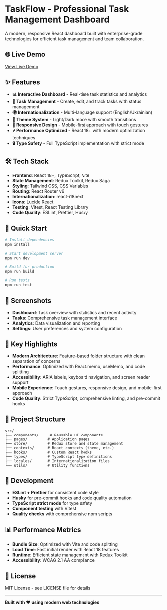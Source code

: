 # TaskFlow - Professional Task Management Dashboard

A modern, responsive React dashboard built with enterprise-grade technologies for efficient task management and team collaboration.

## 🌐 Live Demo

[View Live Demo](taskflow-beige-pi.vercel.app)


## ✨ Features

- **📊 Interactive Dashboard** - Real-time task statistics and analytics
- **🎯 Task Management** - Create, edit, and track tasks with status management
- **🌍 Internationalization** - Multi-language support (English/Ukrainian)
- **🎨 Theme System** - Light/Dark mode with smooth transitions
- **📱 Responsive Design** - Mobile-first approach with touch gestures
- **⚡ Performance Optimized** - React 18+ with modern optimization techniques
- **🔒 Type Safety** - Full TypeScript implementation with strict mode

## 🛠 Tech Stack

- **Frontend**: React 18+, TypeScript, Vite
- **State Management**: Redux Toolkit, Redux Saga
- **Styling**: Tailwind CSS, CSS Variables
- **Routing**: React Router v6
- **Internationalization**: react-i18next
- **Icons**: Lucide React
- **Testing**: Vitest, React Testing Library
- **Code Quality**: ESLint, Prettier, Husky

## 🚀 Quick Start

```bash
# Install dependencies
npm install

# Start development server
npm run dev

# Build for production
npm run build

# Run tests
npm run test
```

## 📱 Screenshots

- **Dashboard**: Task overview with statistics and recent activity
- **Tasks**: Comprehensive task management interface
- **Analytics**: Data visualization and reporting
- **Settings**: User preferences and system configuration

## 🌟 Key Highlights

- **Modern Architecture**: Feature-based folder structure with clean separation of concerns
- **Performance**: Optimized with React.memo, useMemo, and code splitting
- **Accessibility**: ARIA labels, keyboard navigation, and screen reader support
- **Mobile Experience**: Touch gestures, responsive design, and mobile-first approach
- **Code Quality**: Strict TypeScript, comprehensive linting, and pre-commit hooks

## 📁 Project Structure

```
src/
├── components/     # Reusable UI components
├── pages/         # Application pages
├── store/         # Redux store and state management
├── contexts/      # React contexts (theme, etc.)
├── hooks/         # Custom React hooks
├── types/         # TypeScript type definitions
├── locales/       # Internationalization files
└── utils/         # Utility functions
```

## 🔧 Development

- **ESLint + Prettier** for consistent code style
- **Husky** for pre-commit hooks and code quality automation
- **TypeScript strict mode** for type safety
- **Component testing** with Vitest
- **Quality checks** with comprehensive npm scripts

## 📊 Performance Metrics

- **Bundle Size**: Optimized with Vite and code splitting
- **Load Time**: Fast initial render with React 18 features
- **Runtime**: Efficient state management with Redux Toolkit
- **Accessibility**: WCAG 2.1 AA compliance

## 📄 License

MIT License - see LICENSE file for details

---

**Built with ❤️ using modern web technologies**

